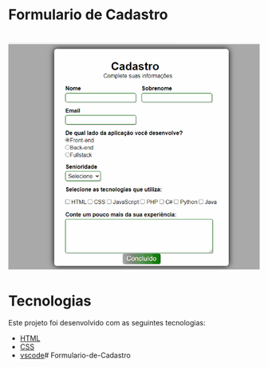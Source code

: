 # Formulario de Cadastro

<h1 align="center">
<img alt= "Readme" title="Readme" src="Cadastro.gif">

# Tecnologias
 Este projeto foi desenvolvido com as seguintes tecnologias:
- [HTML](https://devdocs.io/html/)
- [CSS](https://devdocs.io/css/)
- [vscode](https://code.visualstudio.com/)# Formulario-de-Cadastro
